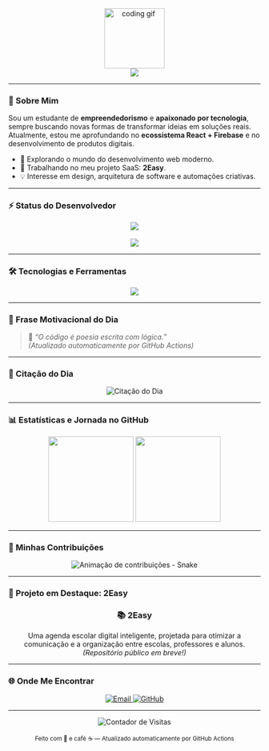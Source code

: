 <div align="center">
  <img src="https://media.giphy.com/media/M9gbBd9nbDrOTu1Mqx/giphy.gif" width="120" alt="coding gif"/>
</div>

<div align="center">
  <a href="https://git.io/typing-svg">
    <img src="https://readme-typing-svg.herokuapp.com?font=Inter&size=30&pause=1000&color=6A5ACD&center=true&vCenter=true&width=600&lines=Olá%2C+eu+sou+o+Iker+Brandão!;Desenvolvedor+em+formação.;Entusiasta+de+React+e+Firebase.;Criador+do+projeto+2Easy.">
  </a>
</div>

---

### 👋 Sobre Mim

Sou um estudante de **empreendedorismo** e **apaixonado por tecnologia**, sempre buscando novas formas de transformar ideias em soluções reais.  
Atualmente, estou me aprofundando no **ecossistema React + Firebase** e no desenvolvimento de produtos digitais.

- 🌱 Explorando o mundo do desenvolvimento web moderno.  
- 🚀 Trabalhando no meu projeto SaaS: **2Easy**.  
- 💡 Interesse em design, arquitetura de software e automações criativas.  

---

### ⚡ Status do Desenvolvedor

<div align="center">
  <img src="https://img.shields.io/badge/Status%3A-Codando%20com%20café%20☕-6A5ACD?style=for-the-badge"/>
  <br><br>
  <img src="https://readme-typing-svg.herokuapp.com?font=Fira+Code&duration=2500&pause=1000&color=6A5ACD&center=true&vCenter=true&width=435&lines=Organizando+ideias...;Construindo+algo+novo...;Depurando+bugs...;Refatorando+código+com+estilo!"/>
</div>

---

### 🛠️ Tecnologias e Ferramentas

<div align="center">
  <a href="https://skillicons.dev">
    <img src="https://skillicons.dev/icons?i=javascript,react,vite,tailwind,firebase,git,github,nodejs" />
  </a>
</div>

---

### 🧠 Frase Motivacional do Dia

> 💬 *“O código é poesia escrita com lógica.”*  
> *(Atualizado automaticamente por GitHub Actions)*

---

### 📅 Citação do Dia

<div align="center">
  <img src="https://quotes-github-readme.vercel.app/api?type=horizontal&theme=tokyonight" alt="Citação do Dia"/>
</div>

---

### 📊 Estatísticas e Jornada no GitHub

<div align="center">
  <img height="170em" src="https://github-readme-stats.vercel.app/api?username=ikerbrandao&show_icons=true&theme=tokyonight&include_all_commits=true&count_private=true&hide_border=true"/>
  <img height="170em" src="https://github-readme-stats.vercel.app/api/top-langs/?username=ikerbrandao&layout=compact&langs_count=8&theme=tokyonight&hide_border=true"/>
</div>

---

### 🐍 Minhas Contribuições

<p align="center">
  <picture>
    <source media="(prefers-color-scheme: dark)" srcset="https://raw.githubusercontent.com/ikerbrandao/ikerbrandao/output/github-contribution-grid-snake-dark.svg">
    <source media="(prefers-color-scheme: light)" srcset="https://raw.githubusercontent.com/ikerbrandao/ikerbrandao/output/github-contribution-grid-snake.svg">
    <img alt="Animação de contribuições - Snake" src="https://raw.githubusercontent.com/ikerbrandao/ikerbrandao/output/github-contribution-grid-snake.svg">
  </picture>
</p>


---

### 🚀 Projeto em Destaque: 2Easy

<div align="center">
  <h3>📚 2Easy</h3>
  <p>
    Uma agenda escolar digital inteligente, projetada para otimizar a comunicação e a organização entre escolas, professores e alunos.  
    <br>
    <i>(Repositório público em breve!)</i>
  </p>
</div>

---

### 🌐 Onde Me Encontrar

<div align="center">
  <a href="mailto:ikermagno@gmail.com" target="_blank">
    <img src="https://img.shields.io/badge/Email-D14836?style=for-the-badge&logo=gmail&logoColor=white" alt="Email"/>
  </a>
  <a href="https://github.com/ikerbrandao" target="_blank">
    <img src="https://img.shields.io/badge/GitHub-100000?style=for-the-badge&logo=github&logoColor=white" alt="GitHub"/>
  </a>
</div>

---

<div align="center">
  <img src="https://komarev.com/ghpvc/?username=ikerbrandao&label=Visitas+no+Perfil&color=6A5ACD&style=flat-square" alt="Contador de Visitas" />
</div>

<br>

<div align="center">
  <sub>Feito com 💜 e café ☕ — Atualizado automaticamente por GitHub Actions</sub>
</div>

